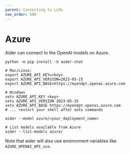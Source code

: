 ```yaml
---
parent: Connecting to LLMs
nav_order: 500
---
```


# Azure

Aider can connect to the OpenAI models on Azure.

```
python -m pip install -U aider-chat

# Mac/Linux:                                           
export AZURE_API_KEY=<key>
export AZURE_API_VERSION=2023-05-15
export AZURE_API_BASE=https://myendpt.openai.azure.com

# Windows
setx AZURE_API_KEY <key>
setx AZURE_API_VERSION 2023-05-15
setx AZURE_API_BASE https://myendpt.openai.azure.com
# ... restart your shell after setx commands

aider --model azure/<your_deployment_name>

# List models available from Azure
aider --list-models azure/
```

Note that aider will also use environment variables
like `AZURE_OPENAI_API_xxx`.

